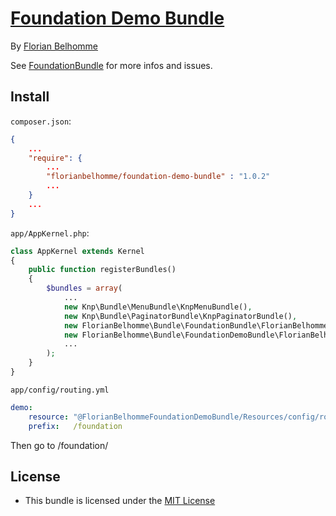 # [Foundation Demo Bundle](https://github.com/florianbelhomme/FoundationBundle)

By [Florian Belhomme](http://florianbelhomme.com)

See [FoundationBundle](https://github.com/florianbelhomme/FoundationBundle) for more infos and issues.

## Install

`composer.json`:

```JSON
{
    ...
    "require": {
        ...
        "florianbelhomme/foundation-demo-bundle" : "1.0.2"
        ...
    }
    ...
}
```

`app/AppKernel.php`:

```PHP
class AppKernel extends Kernel
{
    public function registerBundles()
    {
        $bundles = array(
            ...
            new Knp\Bundle\MenuBundle\KnpMenuBundle(),
            new Knp\Bundle\PaginatorBundle\KnpPaginatorBundle(),
            new FlorianBelhomme\Bundle\FoundationBundle\FlorianBelhommeFoundationBundle(),
            new FlorianBelhomme\Bundle\FoundationDemoBundle\FlorianBelhommeFoundationDemoBundle(),
            ...
        );
    }
}
```

`app/config/routing.yml`
```YAML
demo:
    resource: "@FlorianBelhommeFoundationDemoBundle/Resources/config/routing.yml"
    prefix:   /foundation
```

Then go to /foundation/

## License

- This bundle is licensed under the [MIT License](http://opensource.org/licenses/MIT)
